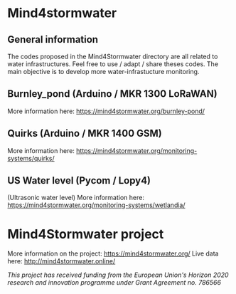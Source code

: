 # Mind4stormwater
## General information
The codes proposed in the Mind4Stormwater directory are all related to water infrastructures.
Feel free to use / adapt / share theses codes. The main objective is to develop more water-infrastucture monitoring.

## Burnley_pond (Arduino / MKR 1300 LoRaWAN)
More information here: https://mind4stormwater.org/burnley-pond/

## Quirks (Arduino / MKR 1400 GSM)
More information here: https://mind4stormwater.org/monitoring-systems/quirks/

## US Water level (Pycom / Lopy4)
(Ultrasonic water level)
More information here: https://mind4stormwater.org/monitoring-systems/wetlandia/

# Mind4Stormwater project
More information on the project: https://mind4stormwater.org/
Live data here: http://mind4stormwater.online/

<i>This project has received funding from the European Union's Horizon 2020 research and innovation programme under Grant Agreement no. 786566</i>
